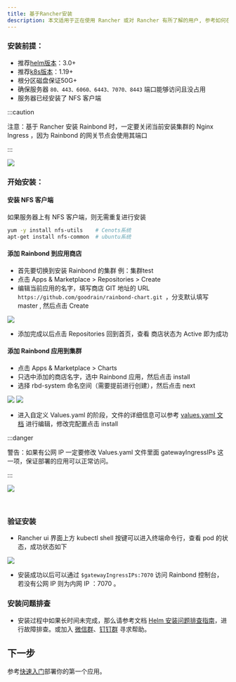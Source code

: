 ```yaml
---
title: 基于Rancher安装
description: 本文适用于正在使用 Rancher 或对 Rancher 有所了解的用户, 参考如何在 Rancher 中安装 Rainbond 
---
```




### 安装前提：

- 推荐[helm版本](https://helm.sh/docs/intro/install/)：3.0+
- 推荐[k8s版本](https://kubernetes.io/)：1.19+
- 根分区磁盘保证50G+
- 确保服务器 `80、443、6060、6443、7070、8443` 端口能够访问且没占用
- 服务器已经安装了 NFS 客户端

:::caution

注意：基于 Rancher 安装 Rainbond 时，一定要关闭当前安装集群的 Nginx Ingress ，因为 Rainbond 的网关节点会使用其端口

:::

<img src="https://pic.imgdb.cn/item/6232cf0a5baa1a80ab9bd96c.png" />

### 开始安装：

#### 安装 NFS 客户端

如果服务器上有 NFS 客户端，则无需重复进行安装
```bash
yum -y install nfs-utils    # Cenots系统
apt-get install nfs-common  # ubuntu系统
```

#### 添加 Rainbond 到应用商店

- 首先要切换到安装 Rainbond 的集群 例：集群test
- 点击 Apps & Marketplace > Repositories > Create
- 编辑当前应用的名字，填写商店 GIT 地址的 URL `` https://github.com/goodrain/rainbond-chart.git  ``，分支默认填写 master , 然后点击 Create 

<img src="https://pic.imgdb.cn/item/6232cf0a5baa1a80ab9bd964.png" />

- 添加完成以后点击 Repositories 回到首页，查看 商店状态为 Active 即为成功



#### 添加 Rainbond 应用到集群

- 点击 Apps & Marketplace > Charts
- 只选中添加的商店名字，选中 Rainbond 应用，然后点击 install 
- 选择 rbd-system 命名空间（需要提前进行创建），然后点击 next

<img src="https://pic.imgdb.cn/item/6233e1235baa1a80abca3fc8.png" />

<img src="https://pic.imgdb.cn/item/6233e1235baa1a80abca3fe0.png" />

- 进入自定义 Values.yaml 的阶段，文件的详细信息可以参考 [values.yaml 文档](../install-with-helm/vaules-config) 进行编辑，修改完配置点击 install 

:::danger

警告：如果有公网 IP 一定要修改 Values.yaml 文件里面 gatewayIngressIPs 这一项，保证部署的应用可以正常访问。

:::

<img src="https://pic.imgdb.cn/item/6233e1235baa1a80abca3fc2.png" />



​                               

### 验证安装

- Rancher ui 界面上方 kubectl shell 按键可以进入终端命令行，查看 pod 的状态，成功状态如下

<img src="https://pic.imgdb.cn/item/6233e1235baa1a80abca3fd3.png" />

- 安装成功以后可以通过 `$gatewayIngressIPs:7070` 访问 Rainbond 控制台，若没有公网 IP 则为内网 IP ：7070  。

### 安装问题排查

- 安装过程中如果长时间未完成，那么请参考文档 [Helm 安装问题排查指南](/docs/installation/install-troubleshoot/helm-install-troubleshoot)，进行故障排查。或加入 [微信群](/community/support#微信群)、[钉钉群](/community/support#钉钉群) 寻求帮助。

## 下一步

参考[快速入门](/docs/quick-start/getting-started/)部署你的第一个应用。

